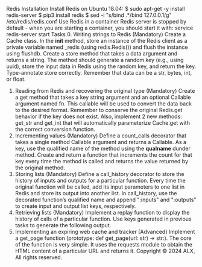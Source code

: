 Redis
Installation
Install Redis on Ubuntu 18.04:
$ sudo apt-get -y install redis-server
$ pip3 install redis
$ sed -i "s/bind .*/bind 127.0.0.1/g" /etc/redis/redis.conf
Use Redis in a container
Redis server is stopped by default - when you are starting a container, you should start it with:
service redis-server start
Tasks
0. Writing strings to Redis (Mandatory)
Create a Cache class.
In the __init__ method, store an instance of the Redis client as a private variable named _redis (using redis.Redis()) and flush the instance using flushdb.
Create a store method that takes a data argument and returns a string. The method should generate a random key (e.g., using uuid), store the input data in Redis using the random key, and return the key.
Type-annotate store correctly. Remember that data can be a str, bytes, int, or float.
1. Reading from Redis and recovering the original type (Mandatory)
Create a get method that takes a key string argument and an optional Callable argument named fn. This callable will be used to convert the data back to the desired format.
Remember to conserve the original Redis.get behavior if the key does not exist.
Also, implement 2 new methods: get_str and get_int that will automatically parameterize Cache.get with the correct conversion function.
2. Incrementing values (Mandatory)
Define a count_calls decorator that takes a single method Callable argument and returns a Callable.
As a key, use the qualified name of the method using the __qualname__ dunder method.
Create and return a function that increments the count for that key every time the method is called and returns the value returned by the original method.
3. Storing lists (Mandatory)
Define a call_history decorator to store the history of inputs and outputs for a particular function.
Every time the original function will be called, add its input parameters to one list in Redis and store its output into another list.
In call_history, use the decorated function’s qualified name and append ":inputs" and ":outputs" to create input and output list keys, respectively.
4. Retrieving lists (Mandatory)
Implement a replay function to display the history of calls of a particular function.
Use keys generated in previous tasks to generate the following output.
5. Implementing an expiring web cache and tracker (Advanced)
Implement a get_page function (prototype: def get_page(url: str) -> str:).
The core of the function is very simple. It uses the requests module to obtain the HTML content of a particular URL and returns it.
Copyright © 2024 ALX, All rights reserved.
